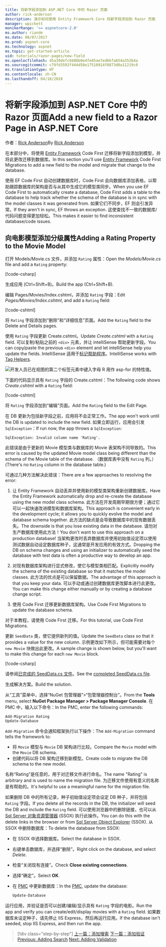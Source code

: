```yaml
---
title: 将新字段添加到 ASP.NET Core 中的 Razor 页面
author: rick-anderson
description: 演示如何使用 Entity Framework Core 将新字段添加到 Razor 页面
manager: wpickett
monikerRange: '>= aspnetcore-2.0'
ms.author: riande
ms.date: 08/07/2017
ms.prod: aspnet-core
ms.technology: aspnet
ms.topic: get-started-article
uid: tutorials/razor-pages/new-field
ms.openlocfilehash: 45a39defc9480b0e4fe85ae7ed6bfa654a35264a
ms.sourcegitcommit: c79fd3592f444d58e17518914f8873d0a11219c0
ms.translationtype: HT
ms.contentlocale: zh-CN
ms.lasthandoff: 04/18/2018
---
```

# <a name="add-a-new-field-to-a-razor-page-in-aspnet-core"></a><span data-ttu-id="3dcfa-103">将新字段添加到 ASP.NET Core 中的 Razor 页面</span><span class="sxs-lookup"><span data-stu-id="3dcfa-103">Add a new field to a Razor Page in ASP.NET Core</span></span>

<span data-ttu-id="3dcfa-104">作者：[Rick Anderson](https://twitter.com/RickAndMSFT)</span><span class="sxs-lookup"><span data-stu-id="3dcfa-104">By [Rick Anderson](https://twitter.com/RickAndMSFT)</span></span>

<span data-ttu-id="3dcfa-105">在本部分中，将使用 [Entity Framework](https://docs.microsoft.com/ef/core/get-started/aspnetcore/new-db) Code First 迁移将新字段添加到模型，并将此更改迁移到数据库。</span><span class="sxs-lookup"><span data-stu-id="3dcfa-105">In this section you'll use [Entity Framework](https://docs.microsoft.com/ef/core/get-started/aspnetcore/new-db) Code First Migrations to add a new field to the model and migrate that change to the database.</span></span>

<span data-ttu-id="3dcfa-106">使用 EF Code First 自动创建数据库时，Code First 会向数据库添加表格，以帮助跟踪数据库的架构是否与从其中生成它的模型类同步。</span><span class="sxs-lookup"><span data-stu-id="3dcfa-106">When you use EF Code First to automatically create a database, Code First adds a table to the database to help track whether the schema of the database is in sync with the model classes it was generated from.</span></span> <span data-ttu-id="3dcfa-107">如果它们不同步，EF 则会引发异常。</span><span class="sxs-lookup"><span data-stu-id="3dcfa-107">If they aren't in sync, EF throws an exception.</span></span> <span data-ttu-id="3dcfa-108">这使查找不一致的数据库/代码问题变得更加轻松。</span><span class="sxs-lookup"><span data-stu-id="3dcfa-108">This makes it easier to find inconsistent database/code issues.</span></span>

## <a name="adding-a-rating-property-to-the-movie-model"></a><span data-ttu-id="3dcfa-109">向电影模型添加分级属性</span><span class="sxs-lookup"><span data-stu-id="3dcfa-109">Adding a Rating Property to the Movie Model</span></span>

<span data-ttu-id="3dcfa-110">打开 Models/Movie.cs 文件，并添加 `Rating` 属性：</span><span class="sxs-lookup"><span data-stu-id="3dcfa-110">Open the *Models/Movie.cs* file and add a `Rating` property:</span></span>

[!code-csharp[](razor-pages-start/sample/RazorPagesMovie/Models/MovieDateRating.cs?highlight=11&range=7-18)]

<span data-ttu-id="3dcfa-111">生成应用 (Ctrl+Shift+B)。</span><span class="sxs-lookup"><span data-stu-id="3dcfa-111">Build the app (Ctrl+Shift+B).</span></span>

<span data-ttu-id="3dcfa-112">编辑 Pages/Movies/Index.cshtml，并添加 `Rating` 字段：</span><span class="sxs-lookup"><span data-stu-id="3dcfa-112">Edit *Pages/Movies/Index.cshtml*, and add a `Rating` field:</span></span>

[!code-cshtml[](razor-pages-start/sample/RazorPagesMovie/Pages/Movies/Index.cshtml?highlight=40-42,61-63)]

<span data-ttu-id="3dcfa-113">将 `Rating` 字段添加到“删除”和“详细信息”页面。</span><span class="sxs-lookup"><span data-stu-id="3dcfa-113">Add the `Rating` field to the Delete and Details pages.</span></span>

<span data-ttu-id="3dcfa-114">使用 `Rating` 字段更新 Create.cshtml。</span><span class="sxs-lookup"><span data-stu-id="3dcfa-114">Update *Create.cshtml* with a `Rating` field.</span></span> <span data-ttu-id="3dcfa-115">可以复制/粘贴之前的 `<div>` 元素，并让 intelliSense 帮助更新字段。</span><span class="sxs-lookup"><span data-stu-id="3dcfa-115">You can copy/paste the previous `<div>` element and let intelliSense help you update the fields.</span></span> <span data-ttu-id="3dcfa-116">IntelliSense 适用于[标记帮助程序](xref:mvc/views/tag-helpers/intro)。</span><span class="sxs-lookup"><span data-stu-id="3dcfa-116">IntelliSense works with [Tag Helpers](xref:mvc/views/tag-helpers/intro).</span></span>

![开发人员已在视图的第二个标签元素中键入字母 R 用作 asp-for 的特性值。](new-field/_static/cr.png)

<span data-ttu-id="3dcfa-120">下面的代码显示具有 `Rating` 字段的 Create.cshtml：</span><span class="sxs-lookup"><span data-stu-id="3dcfa-120">The following code shows *Create.cshtml* with a `Rating` field:</span></span>

[!code-cshtml[](razor-pages-start/sample/RazorPagesMovie/Pages/Movies/Create.cshtml?highlight=36-40)]

<span data-ttu-id="3dcfa-121">将 `Rating` 字段添加到“编辑”页面。</span><span class="sxs-lookup"><span data-stu-id="3dcfa-121">Add the `Rating` field to the Edit Page.</span></span>

<span data-ttu-id="3dcfa-122">在 DB 更新为包括新字段之前，应用将不会正常工作。</span><span class="sxs-lookup"><span data-stu-id="3dcfa-122">The app won't work until the DB is updated to include the new field.</span></span> <span data-ttu-id="3dcfa-123">如果立即运行，应用会引发 `SqlException`：</span><span class="sxs-lookup"><span data-stu-id="3dcfa-123">If run now, the app throws a `SqlException`:</span></span>

```
SqlException: Invalid column name 'Rating'.
```

<span data-ttu-id="3dcfa-124">此错误是由于更新的 Movie 模型类与数据库的 Movie 表架构不同导致的。</span><span class="sxs-lookup"><span data-stu-id="3dcfa-124">This error is caused by the updated Movie model class being different than the schema of the Movie table of the database.</span></span> <span data-ttu-id="3dcfa-125">（数据库表中没有 `Rating` 列。）</span><span class="sxs-lookup"><span data-stu-id="3dcfa-125">(There's no `Rating` column in the database table.)</span></span>

<span data-ttu-id="3dcfa-126">可通过几种方法解决此错误：</span><span class="sxs-lookup"><span data-stu-id="3dcfa-126">There are a few approaches to resolving the error:</span></span>

1. <span data-ttu-id="3dcfa-127">让 Entity Framework 自动丢弃并使用新的模型类架构重新创建数据库。</span><span class="sxs-lookup"><span data-stu-id="3dcfa-127">Have the Entity Framework automatically drop and re-create the database using  the new model class schema.</span></span> <span data-ttu-id="3dcfa-128">此方法在开发周期早期很方便；通过它可以一起快速改进模型和数据库架构。</span><span class="sxs-lookup"><span data-stu-id="3dcfa-128">This approach is convenient early in the development cycle; it allows you to quickly evolve the model and database schema together.</span></span> <span data-ttu-id="3dcfa-129">此方法的缺点是会导致数据库中的现有数据丢失。</span><span class="sxs-lookup"><span data-stu-id="3dcfa-129">The downside is that you lose existing data in the database.</span></span> <span data-ttu-id="3dcfa-130">请勿对生产数据库使用此方法！</span><span class="sxs-lookup"><span data-stu-id="3dcfa-130">You don't want to use this approach on a production database!</span></span> <span data-ttu-id="3dcfa-131">当架构更改时丢弃数据库并使用初始值设定项以使用测试数据自动设定数据库种子，这通常是开发应用的有效方式。</span><span class="sxs-lookup"><span data-stu-id="3dcfa-131">Dropping the DB on schema changes and using an initializer to automatically seed the database with test data is often a productive way to develop an app.</span></span>

2. <span data-ttu-id="3dcfa-132">对现有数据库架构进行显式修改，使它与模型类相匹配。</span><span class="sxs-lookup"><span data-stu-id="3dcfa-132">Explicitly modify the schema of the existing database so that it matches the model classes.</span></span> <span data-ttu-id="3dcfa-133">此方法的优点是可以保留数据。</span><span class="sxs-lookup"><span data-stu-id="3dcfa-133">The advantage of this approach is that you keep your data.</span></span> <span data-ttu-id="3dcfa-134">可以手动或通过创建数据库更改脚本进行此更改。</span><span class="sxs-lookup"><span data-stu-id="3dcfa-134">You can make this change either manually or by creating a database change script.</span></span>

3. <span data-ttu-id="3dcfa-135">使用 Code First 迁移更新数据库架构。</span><span class="sxs-lookup"><span data-stu-id="3dcfa-135">Use Code First Migrations to update the database schema.</span></span>

<span data-ttu-id="3dcfa-136">对于本教程，请使用 Code First 迁移。</span><span class="sxs-lookup"><span data-stu-id="3dcfa-136">For this tutorial, use Code First Migrations.</span></span>

<span data-ttu-id="3dcfa-137">更新 `SeedData` 类，使它提供新列的值。</span><span class="sxs-lookup"><span data-stu-id="3dcfa-137">Update the `SeedData` class so that it provides a value for the new column.</span></span> <span data-ttu-id="3dcfa-138">示例更改如下所示，但可能需要对每个 `new Movie` 块做出此更改。</span><span class="sxs-lookup"><span data-stu-id="3dcfa-138">A sample change is shown below, but you'll want to make this change for each `new Movie` block.</span></span>

[!code-csharp[](razor-pages-start/sample/RazorPagesMovie/Models/SeedDataRating.cs?name=snippet1&highlight=8)]

<span data-ttu-id="3dcfa-139">请参阅[已完成的 SeedData.cs 文件](https://github.com/aspnet/Docs/blob/master/aspnetcore/tutorials/razor-pages/razor-pages-start/sample/RazorPagesMovie/Models/SeedDataRating.cs)。</span><span class="sxs-lookup"><span data-stu-id="3dcfa-139">See the [completed SeedData.cs file](https://github.com/aspnet/Docs/blob/master/aspnetcore/tutorials/razor-pages/razor-pages-start/sample/RazorPagesMovie/Models/SeedDataRating.cs).</span></span>

<span data-ttu-id="3dcfa-140">生成解决方案。</span><span class="sxs-lookup"><span data-stu-id="3dcfa-140">Build the solution.</span></span>

<a name="pmc"></a> <span data-ttu-id="3dcfa-141">从“工具”菜单中，选择“NuGet 包管理器”>“包管理器控制台”。</span><span class="sxs-lookup"><span data-stu-id="3dcfa-141">From the **Tools** menu, select **NuGet Package Manager > Package Manager Console**.</span></span>
<span data-ttu-id="3dcfa-142">在 PMC 中，输入以下命令：</span><span class="sxs-lookup"><span data-stu-id="3dcfa-142">In the PMC, enter the following commands:</span></span>

```powershell
Add-Migration Rating
Update-Database
```

<span data-ttu-id="3dcfa-143">`Add-Migration` 命令会通知框架执行以下操作：</span><span class="sxs-lookup"><span data-stu-id="3dcfa-143">The `Add-Migration` command tells the framework to:</span></span>

* <span data-ttu-id="3dcfa-144">将 `Movie` 模型与 `Movie` DB 架构进行比较。</span><span class="sxs-lookup"><span data-stu-id="3dcfa-144">Compare the `Movie` model with the `Movie` DB schema.</span></span>
* <span data-ttu-id="3dcfa-145">创建代码以将 DB 架构迁移到新模型。</span><span class="sxs-lookup"><span data-stu-id="3dcfa-145">Create code to migrate the DB schema to the new model.</span></span>

<span data-ttu-id="3dcfa-146">名称“Rating”是任意的，用于对迁移文件进行命名。</span><span class="sxs-lookup"><span data-stu-id="3dcfa-146">The name "Rating" is arbitrary and is used to name the migration file.</span></span> <span data-ttu-id="3dcfa-147">为迁移文件使用有意义的名称是有帮助的。</span><span class="sxs-lookup"><span data-stu-id="3dcfa-147">It's helpful to use a meaningful name for the migration file.</span></span>

<a name="ssox"></a> <span data-ttu-id="3dcfa-148">如果删除 DB 中的所有记录，种子初始值设定项会设定 DB 种子，并将包括 `Rating` 字段。</span><span class="sxs-lookup"><span data-stu-id="3dcfa-148">If you delete all the records in the DB, the initializer will seed the DB and include the `Rating` field.</span></span> <span data-ttu-id="3dcfa-149">可以使用浏览器中的删除链接，也可以从 [Sql Server 对象资源管理器](xref:tutorials/razor-pages/sql#ssox) (SSOX) 执行此操作。</span><span class="sxs-lookup"><span data-stu-id="3dcfa-149">You can do this with the delete links in the browser or from [Sql Server Object Explorer](xref:tutorials/razor-pages/sql#ssox) (SSOX).</span></span> <span data-ttu-id="3dcfa-150">从 SSOX 中删除数据库：</span><span class="sxs-lookup"><span data-stu-id="3dcfa-150">To delete the database from SSOX:</span></span>

* <span data-ttu-id="3dcfa-151">在 SSOX 中选择数据库。</span><span class="sxs-lookup"><span data-stu-id="3dcfa-151">Select the database in SSOX.</span></span>
* <span data-ttu-id="3dcfa-152">右键单击数据库，并选择“删除”。</span><span class="sxs-lookup"><span data-stu-id="3dcfa-152">Right click on the database, and select *Delete*.</span></span>
* <span data-ttu-id="3dcfa-153">检查“关闭现有连接”。</span><span class="sxs-lookup"><span data-stu-id="3dcfa-153">Check **Close existing connections**.</span></span>
* <span data-ttu-id="3dcfa-154">选择“确定”。</span><span class="sxs-lookup"><span data-stu-id="3dcfa-154">Select **OK**.</span></span>
* <span data-ttu-id="3dcfa-155">在 [PMC](xref:tutorials/razor-pages/new-field#pmc) 中更新数据库：</span><span class="sxs-lookup"><span data-stu-id="3dcfa-155">In the [PMC](xref:tutorials/razor-pages/new-field#pmc), update the database:</span></span>

  ```powershell
  Update-Database
  ```

<span data-ttu-id="3dcfa-156">运行应用，并验证是否可以创建/编辑/显示具有 `Rating` 字段的电影。</span><span class="sxs-lookup"><span data-stu-id="3dcfa-156">Run the app and verify you can create/edit/display movies with a `Rating` field.</span></span> <span data-ttu-id="3dcfa-157">如果数据库未设定种子，请先停止 IIS Express，然后再运行应用。</span><span class="sxs-lookup"><span data-stu-id="3dcfa-157">If the database isn't seeded, stop IIS Express, and then run the app.</span></span>

> [!div class="step-by-step"]
> <span data-ttu-id="3dcfa-158">[上一篇：添加搜索](xref:tutorials/razor-pages/search)
> [下一篇：添加验证](xref:tutorials/razor-pages/validation)</span><span class="sxs-lookup"><span data-stu-id="3dcfa-158">[Previous: Adding Search](xref:tutorials/razor-pages/search)
[Next: Adding Validation](xref:tutorials/razor-pages/validation)</span></span>
